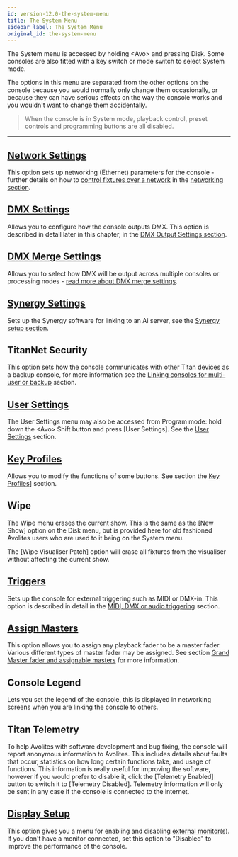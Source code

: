 ```yaml
---
id: version-12.0-the-system-menu
title: The System Menu
sidebar_label: The System Menu
original_id: the-system-menu
---
```


The System menu is accessed by holding \<Avo\> and pressing Disk. Some
consoles are also fitted with a key switch or mode switch to select
System mode.

The options in this menu are separated from the other options on the
console because you would normally only change them occasionally, or
because they can have serious effects on the way the console works and
you wouldn't want to change them accidentally.

>When the console is in System mode, playback control, preset controls and programming buttons are all disabled.

---

[Network Settings](networking.md)
----------------

This option sets up networking (Ethernet) parameters for the console - further details on how to [control fixtures over a network](../networking/controlling-fixtures-over-a-network) in the [networking section](networking.md).

[DMX Settings](dmx-output-mapping)
------------

Allows you to configure how the console outputs DMX. This option is
described in detail later in this chapter, in the [DMX Output Settings section](dmx-output-mapping/#configuring-dmx-outputs).

[DMX Merge Settings](dmx-output-mapping/#dmx-merge)
------------------

Allows you to select how DMX will be output across multiple consoles or
processing nodes - [read more about DMX merge settings](dmx-output-mapping/#dmx-merge).

[Synergy Settings](synergy/setting-up)
----------------

Sets up the Synergy software for linking to an Ai server, see the [Synergy setup section](synergy/setting-up#synergy-setup).

TitanNet Security
-----------------

This option sets how the console communicates with other Titan devices
as a backup console, for more information see the [Linking consoles for multi-user or backup](../running-the-show/linking-consoles-for-multi-user-or-backup/) section.

[User Settings](user-settings)
-------------

The User Settings menu may also be accessed from Program mode: hold down
the \<Avo\> Shift button and press \[User Settings\]. See the [User Settings](user-settings) section.

[Key Profiles](key-profiles)
------------

Allows you to modify the functions of some buttons. See section the [Key Profiles](key-profiles)] section.

Wipe
----

The Wipe menu erases the current show. This is the same as the \[New
Show\] option on the Disk menu, but is provided here for old fashioned
Avolites users who are used to it being on the System menu.

The \[Wipe Visualiser Patch\] option will erase all fixtures from the
visualiser without affecting the current show.

[Triggers](../running-the-show/midi-dmx-or-audio-triggering/)
--------

Sets up the console for external triggering such as MIDI or DMX-in. This
option is described in detail in the [MIDI, DMX or audio triggering](../running-the-show/midi-dmx-or-audio-triggering/) section.

[Assign Masters](../running-the-show/playback-controls/#grand-master-fader-and-assignable-masters)
--------------

This option allows you to assign any playback fader to be a master
fader. Various different types of master fader may be assigned. See
section [Grand Master fader and assignable masters](../running-the-show/playback-controls/#grand-master-fader-and-assignable-masters) for more
information.

Console Legend
--------------

Lets you set the legend of the console, this is displayed in networking
screens when you are linking the console to others.

Titan Telemetry
---------------

To help Avolites with software development and bug fixing, the console
will report anonymous information to Avolites. This includes details
about faults that occur, statistics on how long certain functions take,
and usage of functions. This information is really useful for improving
the software, however if you would prefer to disable it, click the
\[Telemetry Enabled\] button to switch it to \[Telemetry Disabled\].
Telemetry information will only be sent in any case if the console is
connected to the internet.

[Display Setup](external-displays)
-------------

This option gives you a menu for enabling and disabling [external
monitor(s)](external-displays). If you don't have a monitor connected, set this option to
"Disabled" to improve the performance of the console.


